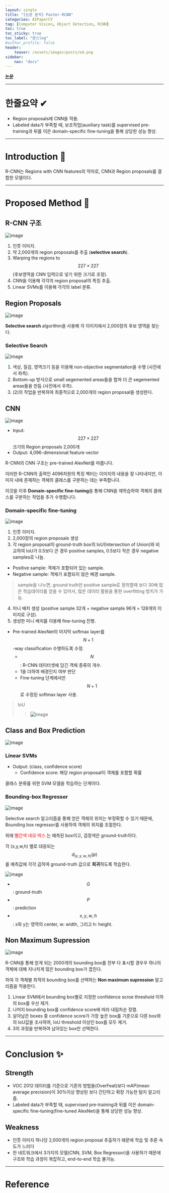```yaml
---
layout: single
title: "[논문 분석] Faster-RCNN"
categories: AIPaperCV
tag: [Computer Vision, Object Detection, RCNN]
toc: true
toc_sticky: true
toc_label: "쭌스log"
#author_profile: false
header:
    teaser: /assets/images/posts/od.png
sidebar:
    nav: "docs"
---
```


[**논문**](https://arxiv.org/abs/1311.2524)

****
# 한줄요약 ✔
- Region proposals에 CNN을 적용. 
- Labeled data가 부족할 때, 보조작업(auxiliary task)를 supervised pre-training과 뒤를 이은 domain-specific fine-tuning을 통해 상당한 성능 향상.

****
# Introduction 🙌
R-CNN는 Regions with CNN features의 약자로, CNN과 Region proposals를 결합한 모델이다.

****
# Proposed Method 🧿
## R-CNN 구조
![image](https://github.com/hchoi256/ai-boot-camp/assets/39285147/c8f0b94b-e129-496e-8ee6-0f0bb245c2dd)

1. 인풋 이미지.
2. 약 2,000개의 region proposals를 추출 (**selective search**).
3. Warping the regions to $$227 \times 227$$ (후보영역을 CNN 입력으로 넣기 위한 크기로 조정).
4. CNN을 이용해 각각의 region proposal의 특징 추출.
5. Linear SVMs를 이용해 각각의 label 분류.

## Region Proposals
![image](https://github.com/hchoi256/ai-boot-camp/assets/39285147/c9c214ab-019c-472e-b156-d99795a89df2)

**Selective search** algorithm을 사용해 각 이미지에서 2,000장의 후보 영역을 찾는다.

### Selective Search
![image](https://github.com/hchoi256/ai-boot-camp/assets/39285147/5aef69c1-688c-468d-b45c-8860620dfd35)

1. 색상, 질감, 영역크기 등을 이용해 non-objective segmentation을 수행 (사진에서 좌측).
2. Bottom-up 방식으로 small segemented areas들을 합쳐 더 큰 segemented areas들을 만듬 (사진에서 우측).
3. (2)의 작업을 반복하여 최종적으로 2,000개의 region proposal을 생성한다.

## CNN
![image](https://github.com/hchoi256/ai-boot-camp/assets/39285147/f181f1c4-bdda-4671-81b9-b556d6baa6d9)

- Input: $$227 \times 227$$ 크기의 Region proposals 2,000개 
- Output: 4,096-dimensional feature vector

R-CNN의 CNN 구조는 pre-trained AlexNet를 따릅니다.

이러한 R-CNN의 출력인 4096차원의 특징 벡터는 이미지의 내용을 잘 나타내지만, 이미지 내에 존재하는 객체의 클래스를 구분하는 데는 부족합니다.

이것을 이후 **Domain-specific fine-tuning**을 통해 CNN을 재학습하여 객체의 클래스를 구분하는 작업을 추가 수행합니다.

### Domain-specific fine-tuning
![image](https://github.com/hchoi256/ai-boot-camp/assets/39285147/70d35e10-80e8-4444-bda2-24bc61de73e2)

1. 인풋 이미지.
2. 2,000장의 region proposals 생성
3. 각 region proposal이 ground-truth box의 IoU(Intersection of Union)와 비교하여 IoU가 0.5보다 큰 경우 positive samples, 0.5보다 작은 경우 negative samples로 나눔.
- Positive sample: 객체가 포함되어 있는 sample.
- Negative sample: 객체가 포함되지 않은 배경 sample.

> sample을 나누면, ground truth만 positive sample로 정의할때 보다 30배 많은 학습데이터를 얻을 수 있어서, 많은 데이터 활용을 통한 overfitting 방지가 가능.

4. 미니 배치 생성 (positive sample 32개 + negative sample 96개 = 128개의 이미지로 구성).
5. 생성한 미니 배치를 이용해 fine-tuning 진행.
- Pre-trained AlexNet의 마지막 softmax layer를 $$N+1$$-way classification 수행하도록 수정.
    - $$N$$: R-CNN 데이터셋에 담긴 객체 종류의 개수.
    - 1을 더하여 배경인지 여부 판단
    - Fine-tuning 단계에서만 $$N+1$$로 수정된 softmax layer 사용.

> IoU
>
>> ![image](https://github.com/hchoi256/ai-boot-camp/assets/39285147/02a0a234-a97c-4abb-9891-7cdd8e6af496)

## Class and Box Prediction
![image](https://github.com/hchoi256/ai-boot-camp/assets/39285147/3331bae2-e8fa-4684-99ac-ed77f50a4c7c)

### Linear SVMs

- Output: (class, confidence score)
    - Confidence score: 해당 region proposal이 객체를 포함할 확률

클래스 분류를 위한 SVM 모델을 학습하는 단계이다.

### Bounding-box Regressor
![image](https://github.com/hchoi256/ai-boot-camp/assets/39285147/dc8effd1-cca5-4147-b03d-ab186852dafe)

Selective search 알고리즘을 통해 얻은 객체의 위치는 부정확할 수 있기 때문에, Bounding box regressor를 사용하여 객체의 위치를 조절한다.

위에 <span style="color:red"> 빨간색 네모 박스 </span>는 예측된 box이고, 검정색은 ground-truth이다.

각 (x,y,w,h) 별로 대응되는 $$d_{(x,y,w,h)}(p)$$ 를 예측값에 각각 곱하여 ground-truth 값으로 **회귀**하도록 학습한다.

![image](https://github.com/hchoi256/ai-boot-camp/assets/39285147/22dc2ad3-9ea0-4f8b-8bbc-378082304e45)

- $$G$$: ground-truth
- $$P$$: prediction
- $$x,y,w,h$$: x와 y는 영역의 center, w: width, 그리고 h: height.

## Non Maximum Supression
![image](https://github.com/hchoi256/ai-boot-camp/assets/39285147/1faf4a1f-0c23-4643-abbc-67bb07ea8c8f)

R-CNN을 통해 얻게 되는 2000개의 bounding box를 전부 다 표시할 경우우 하나의 객체에 대해 지나치게 많은 bounding box가 겹친다.

하여 각 객체별 최적의 bounding box를 선택하는 **Non maximum supression** 알고리즘을 적용한다.

1. Linear SVM에서 bounding box별로 지정한 confidence scroe threshold 이하의 box를 우선 제거.
2. 나머지 bounding box를 confidence score에 따라 내림차순 정렬.
3. 살아남은 boxes 중 confidence score가 가장 높은 box를 기준으로 다른 box와의 IoU값을 조사하여, IoU threshold 이상인 box를 모두 제거.
4. 3의 과정을 반복하여 남아있는 box만 선택한다.

****
# Conclusion ✨
## Strength
- VOC 2012 데이터를 기준으로 기존의 방법들(OverFeat)보다 mAP(mean average precision)이 30%이상 향상된 보다 간단하고 확장 가능한 탐지 알고리즘.
- Labeled data가 부족할 때, supervised pre-training과 뒤를 이은 domain-specific fine-tuning(fine-tuned AlexNet)을 통해 상당한 성능 향상.

## Weakness
- 인풋 이미지 하나당 2,000개의 region proposal 추출하기 떄문에 학습 및 추론 속도가 느리다
- 한 네트워크에서 3가지의 모델(CNN, SVM, Box Regressor)을 사용하기 때문에 구조와 학습 과정이 복잡하고, end-to-end 학습 불가능.  

****
# Reference